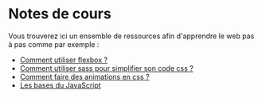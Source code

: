 # Notes de cours

Vous trouverez ici un ensemble de ressources afin d'apprendre le web pas à pas comme par exemple :
- [Comment utiliser flexbox ?](https://github.com/Flower-dev/Notes-de-cours/blob/master/Cours%20Flexbox/Flexbox.md)
- [Comment utiliser sass pour simplifier son code css ?](https://github.com/Flower-dev/Notes-de-cours/blob/master/Cours%20SASS/SASS.md)
- [Comment faire des animations en css ?](https://github.com/Flower-dev/Notes-de-cours/blob/master/Cours%20CSS/Les%20animations%20en%20CSS.md)
- [Les bases du JavaScript](https://github.com/Flower-dev/Notes-de-cours/blob/master/Cours%20Javascript/Les%20bases%20du%20JavaScript.md)
